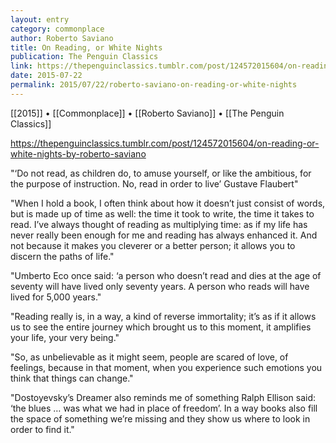 ```yaml
---
layout: entry
category: commonplace
author: Roberto Saviano
title: On Reading, or White Nights
publication: The Penguin Classics
link: https://thepenguinclassics.tumblr.com/post/124572015604/on-reading-or-white-nights-by-roberto-saviano
date: 2015-07-22
permalink: 2015/07/22/roberto-saviano-on-reading-or-white-nights
---
```


[[2015]] • [[Commonplace]] • [[Roberto Saviano]] • [[The Penguin Classics]] 

https://thepenguinclassics.tumblr.com/post/124572015604/on-reading-or-white-nights-by-roberto-saviano

"‘Do not read, as children do, to amuse yourself, or like the ambitious, for the purpose of instruction. No, read in order to live’ Gustave Flaubert"
 
"When I hold a book, I often think about how it doesn’t just consist of words, but is made up of time as well: the time it took to write, the time it takes to read. I’ve always thought of reading as multiplying time: as if my life has never really been enough for me and reading has always enhanced it. And not because it makes you cleverer or a better person; it allows you to discern the paths of life."

"Umberto Eco once said: ‘a person who doesn’t read and dies at the age of seventy will have lived only seventy years. A person who reads will have lived for 5,000 years."

"Reading really is, in a way, a kind of reverse immortality; it’s as if it allows us to see the entire journey which brought us to this moment, it amplifies your life, your very being."

"So, as unbelievable as it might seem, people are scared of love, of feelings, because in that moment, when you experience such emotions you think that things can change."

"Dostoyevsky’s Dreamer also reminds me of something Ralph Ellison said: ‘the blues … was what we had in place of freedom’. In a way books also fill the space of something we’re missing and they show us where to look in order to find it."